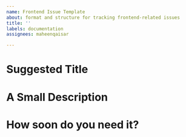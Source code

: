 ```yaml
---
name: Frontend Issue Template
about: format and structure for tracking frontend-related issues
title: ''
labels: documentation
assignees: maheenqaisar

---
```


# Suggested Title

# A Small Description

# How soon do you need it?
